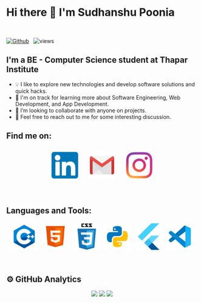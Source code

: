 # Hi there 👋 I'm Sudhanshu Poonia 
<br />

[![Github](https://img.shields.io/github/followers/sudhnsh?label=Follow&style=social)](https://github.com/sudhnsh) &nbsp; ![views](https://komarev.com/ghpvc/?username=sudhnsh)

##  I'm a BE - Computer Science student at Thapar Institute

* 💡  I like to explore new technologies and develop software solutions and quick hacks.
* 🌱  I'm on track for learning more about Software Engineering, Web Development, and App Development.
* 👯 I’m looking to collaborate with anyone on projects.
* 💬  Feel free to reach out to me for some interesting discussion.

##  Find me on:

<p align="center">
 <a href="https://linkedin.com/in/sudhnsh"><img src="linkedin.png" alt="LinkedIn" height="70" style="vertical-align:top; margin:4px; padding:8px"></a>
 <a href="mailto:sudhnsh16@gmail.com"> <img src="gmail1.png" alt="Gmail" height="70" style="vertical-align:top; margin:4px; padding:8px"></a>
 <a href="https://instagram.com/sudhnsh"> <img src="Insta1.png" alt="Instagram" height="70" style="vertical-align:top; margin:4px; padding:8px"></a>
</p>

<br />

##  Languages and Tools:
<p align="center">
<img src="cpp.png" alt="CPP" height="70" style="vertical-align:top; margin:4px">
<img src="html.png" alt="HTML" height="70" style="vertical-align:top; margin:4px">
<img src="css.png" alt="CSS" height="70" style="vertical-align:top; margin:4px">
<img src="py.png" alt="PYTHON" height="70" style="vertical-align:top; margin:4px">
<img src="flutter.png" alt="FLUTTER" height="70" style="vertical-align:top; margin:4px">
<img src="vs.png" alt="Visual Studio" height="70" style="vertical-align:top; margin:4px">
</p>

<br />

## ⚙️  GitHub Analytics

<p align = "center">
  <img src = "https://github-readme-stats.vercel.app/api?username=sudhnsh&show_icons=true&theme=dark" width = 500>
  <img src = "https://github-readme-stats.vercel.app/api/top-langs/?username=sudhnsh&theme=dark" width = 300>
  <img src = "http://github-readme-streak-stats.herokuapp.com?user=sudhnsh&theme=dark&fire=46D1E4&ring=46D1E4&currStreakLabel=46D1E4&border=DDDDDD&currStreakNum=FFFFFF&sideLabels=46D1E4&dates=FA8B00" width = 500>
</p>
